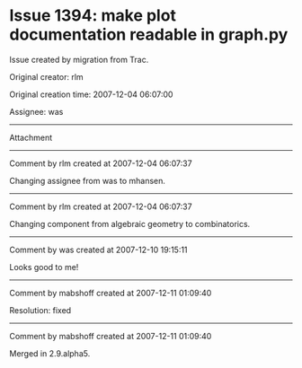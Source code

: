 # Issue 1394: make plot documentation readable in graph.py

Issue created by migration from Trac.

Original creator: rlm

Original creation time: 2007-12-04 06:07:00

Assignee: was




---

Attachment


---

Comment by rlm created at 2007-12-04 06:07:37

Changing assignee from was to mhansen.


---

Comment by rlm created at 2007-12-04 06:07:37

Changing component from algebraic geometry to combinatorics.


---

Comment by was created at 2007-12-10 19:15:11

Looks good to me!


---

Comment by mabshoff created at 2007-12-11 01:09:40

Resolution: fixed


---

Comment by mabshoff created at 2007-12-11 01:09:40

Merged in 2.9.alpha5.
